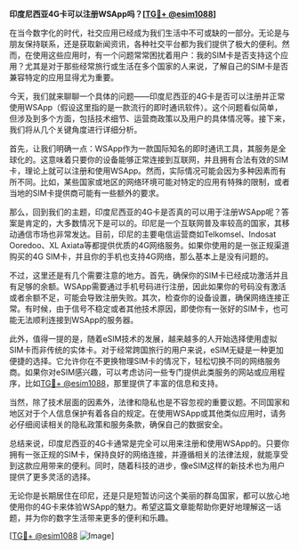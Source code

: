 **印度尼西亚4G卡可以注册WSApp吗？[[TG💪+ @esim1088](https://t.me/s/esim1088)]**

在当今数字化的时代，社交应用已经成为我们生活中不可或缺的一部分。无论是与朋友保持联系，还是获取新闻资讯，各种社交平台都为我们提供了极大的便利。然而，在使用这些应用时，有一个问题常常困扰着用户：我的SIM卡是否支持这个应用？尤其是对于那些经常旅行或生活在多个国家的人来说，了解自己的SIM卡是否兼容特定的应用显得尤为重要。

今天，我们就来聊聊一个具体的问题——印度尼西亚的4G卡是否可以注册并正常使用WSApp（假设这里指的是一款流行的即时通讯软件）。这个问题看似简单，但涉及到多个方面，包括技术细节、运营商政策以及用户的具体情况等。接下来，我们将从几个关键角度进行详细分析。

首先，让我们明确一点：WSApp作为一款国际知名的即时通讯工具，其服务是全球化的。这意味着只要你的设备能够正常连接到互联网，并且拥有合法有效的SIM卡，理论上就可以注册和使用WSApp。然而，实际情况可能会因为多种因素而有所不同。比如，某些国家或地区的网络环境可能对特定的应用有特殊的限制，或者当地的SIM卡提供商可能有一些额外的要求。

那么，回到我们的主题，印度尼西亚的4G卡是否真的可以用于注册WSApp呢？答案是肯定的，大多数情况下是可以的。印尼是一个互联网普及率较高的国家，其移动通信市场也非常发达。目前，印尼的主要电信运营商如Telkomsel、Indosat Ooredoo、XL Axiata等都提供优质的4G网络服务。如果你使用的是一张正规渠道购买的4G SIM卡，并且你的手机也支持4G网络，那么基本上是没有问题的。

不过，这里还是有几个需要注意的地方。首先，确保你的SIM卡已经成功激活并且有足够的余额。WSApp需要通过手机号码进行注册，因此如果你的号码没有激活或者余额不足，可能会导致注册失败。其次，检查你的设备设置，确保网络连接正常。有时候，由于信号不稳定或者其他技术原因，即使你有一张好的SIM卡，也可能无法顺利连接到WSApp的服务器。

此外，值得一提的是，随着eSIM技术的发展，越来越多的人开始选择使用虚拟SIM卡而非传统的实体卡。对于经常跨国旅行的用户来说，eSIM无疑是一种更加便捷的选择。它允许你在不更换物理SIM卡的情况下，轻松切换不同的网络服务商。如果你对eSIM感兴趣，可以考虑访问一些专门提供此类服务的网站或应用程序，比如[TG💪+ @esim1088](https://t.me/s/esim1088)，那里提供了丰富的信息和支持。

当然，除了技术层面的因素外，法律和隐私也是不容忽视的重要议题。不同国家和地区对于个人信息保护有着各自的规定。在使用WSApp或其他类似应用时，请务必仔细阅读相关的隐私政策和服务条款，确保自己的数据安全。

总结来说，印度尼西亚的4G卡通常是完全可以用来注册和使用WSApp的。只要你拥有一张正规的SIM卡，保持良好的网络连接，并遵循相关的法律法规，就能享受到这款应用带来的便利。同时，随着科技的进步，像eSIM这样的新技术也为用户提供了更多灵活的选择。

无论你是长期居住在印尼，还是只是短暂访问这个美丽的群岛国家，都可以放心地使用你的4G卡来体验WSApp的魅力。希望这篇文章能帮助你更好地理解这一话题，并为你的数字生活带来更多的便利和乐趣。

[[TG💪+ @esim1088](https://t.me/s/esim1088) ![Image](https://i.postimg.cc/4NQfJmqS/Snipaste-2025-05-13-00-14-12.png)]